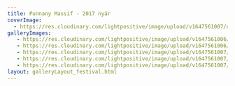 ```yaml
---
title: Punnany Massif - 2017 nyár
coverImage:
  - https://res.cloudinary.com/lightpositive/image/upload/v1647561007/uploads/Punnany%20Massif%20-%202017%20ny%C3%A1r/Punnanyny%C3%A1r-1.jpg
galleryImages:
   - https://res.cloudinary.com/lightpositive/image/upload/v1647561006/uploads/Punnany%20Massif%20-%202017%20ny%C3%A1r/Punnanyny%C3%A1r4-1.jpg
   - https://res.cloudinary.com/lightpositive/image/upload/v1647561006/uploads/Punnany%20Massif%20-%202017%20ny%C3%A1r/Punnanyny%C3%A1r3-1.jpg
   - https://res.cloudinary.com/lightpositive/image/upload/v1647561007/uploads/Punnany%20Massif%20-%202017%20ny%C3%A1r/Punnanyny%C3%A1r1-1.jpg
   - https://res.cloudinary.com/lightpositive/image/upload/v1647561007/uploads/Punnany%20Massif%20-%202017%20ny%C3%A1r/Punnanyny%C3%A1r2-1.jpg
   - https://res.cloudinary.com/lightpositive/image/upload/v1647561007/uploads/Punnany%20Massif%20-%202017%20ny%C3%A1r/Punnanyny%C3%A1r-1.jpg
layout: galleryLayout_festival.html
---
```

